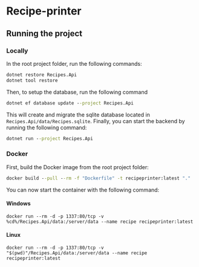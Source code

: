 # Recipe-printer
## Running the project
### Locally
In the root project folder, run the following commands:

```cmd
dotnet restore Recipes.Api
dotnet tool restore
```

Then, to setup the database, run the following command

```cmd
dotnet ef database update --project Recipes.Api
```

This will create and migrate the sqlite database located in `Recipes.Api/data/Recipes.sqlite`. Finally, you can start the backend by running the following command:

```cmd
dotnet run --project Recipes.Api
```

### Docker
First, build the Docker image from the root project folder:

```cmd
docker build --pull --rm -f "Dockerfile" -t recipeprinter:latest "."
```

You can now start the container with the following command:

#### Windows
```
docker run --rm -d -p 1337:80/tcp -v %cd%/Recipes.Api/data:/server/data --name recipe recipeprinter:latest
```

#### Linux
```
docker run --rm -d -p 1337:80/tcp -v "$(pwd)"/Recipes.Api/data:/server/data --name recipe recipeprinter:latest
```